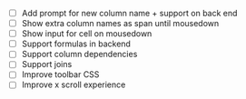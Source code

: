 - [ ] Add prompt for new column name + support on back end
- [ ] Show extra column names as span until mousedown
- [ ] Show input for cell on mousedown
- [ ] Support formulas in backend
- [ ] Support column dependencies
- [ ] Support joins
- [ ] Improve toolbar CSS
- [ ] Improve x scroll experience